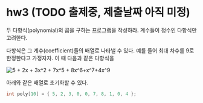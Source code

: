 # hw3 (TODO 출제중, 제출날짜 아직 미정)

두 다항식(polynomial)의 곱을 구하는 프로그램을 작성하라.
계수들이 정수인 다항식만 고려한다.

다항식은 그 계수(coefficient)들의 배열로 나타낼 수 있다.
예를 들어 최대 차수를 9로 한정한다고 가정자자.
이 때 다음과 같은 다항식을 

<img src="https://latex.codecogs.com/gif.latex?\dpi{120}&space;5&space;&plus;&space;2x&space;&plus;&space;3x^2&space;&plus;&space;7x^5&space;&plus;&space;8x^6&plus;x^7&plus;4x^9" title="5 + 2x + 3x^2 + 7x^5 + 8x^6+x^7+4x^9" />

아래와 같은 배열로 초기화할 수 있다.

```c
int poly[10] = { 5, 2, 3, 0, 0, 7, 8, 1, 0, 4 };
```
